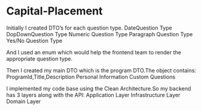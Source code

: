 # Capital-Placement

Initially I created DTO’s for each question type.
DateQuestion Type
DopDownQuestion Type
Numeric Question Type
Paragraph Question Type
Yes/No Question Type

And I used an enum which would help the frontend team to render the appropriate question type.

Then I created my main DTO which is the program DTO.The object contains:
ProgramId,Title,Description
Personal Information
Custom Questions


I implemented my code base using the Clean Architecture.So my backend has 3 layers along with the API:
Application Layer
Infrastructure Layer 
Domain Layer



